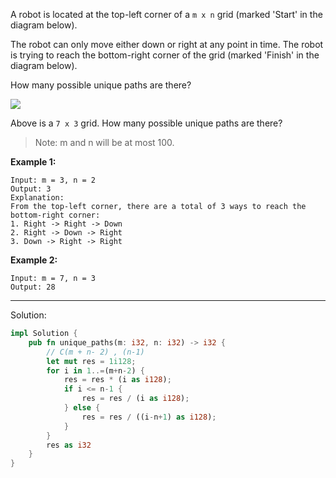 A robot is located at the top-left corner of a `m x n` grid (marked 'Start' in the diagram below).

The robot can only move either down or right at any point in time. The robot is trying to reach the bottom-right corner of the grid (marked 'Finish' in the diagram below).

How many possible unique paths are there?


![](https://assets.leetcode.com/uploads/2018/10/22/robot_maze.png)

Above is a `7 x 3` grid. How many possible unique paths are there?

>Note: m and n will be at most 100.

**Example 1:**

```
Input: m = 3, n = 2
Output: 3
Explanation:
From the top-left corner, there are a total of 3 ways to reach the bottom-right corner:
1. Right -> Right -> Down
2. Right -> Down -> Right
3. Down -> Right -> Right
```

**Example 2:**

```
Input: m = 7, n = 3
Output: 28
```

---

Solution:
```rust
impl Solution {
    pub fn unique_paths(m: i32, n: i32) -> i32 {
        // C(m + n- 2) , (n-1)
        let mut res = 1i128;
        for i in 1..=(m+n-2) {
            res = res * (i as i128);
            if i <= n-1 {
                res = res / (i as i128);
            } else {
                res = res / ((i-n+1) as i128);
            }
        }
        res as i32
    }
}
```
